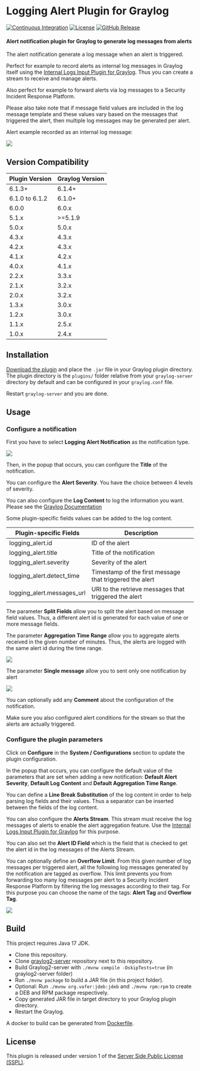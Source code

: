 # Logging Alert Plugin for Graylog

[![Continuous Integration](https://github.com/airbus-cyber/graylog-plugin-logging-alert/actions/workflows/ci.yml/badge.svg)](https://github.com/airbus-cyber/graylog-plugin-logging-alert/actions/workflows/ci.yml)
[![License](https://img.shields.io/badge/license-SSPL-green)](https://www.mongodb.com/licensing/server-side-public-license)
[![GitHub Release](https://img.shields.io/github/v/release/airbus-cyber/graylog-plugin-logging-alert)](https://github.com/airbus-cyber/graylog-plugin-logging-alert/releases)

#### Alert notification plugin for Graylog to generate log messages from alerts

The alert notification generate a log message when an alert is triggered.

Perfect for example to record alerts as internal log messages in Graylog itself using the [Internal Logs Input Plugin for Graylog](https://github.com/graylog-labs/graylog-plugin-internal-logs). Thus you can create a stream to receive and manage alerts.

Also perfect for example to forward alerts via log messages to a Security Incident Response Platform.

Please also take note that if message field values are included in the log message template and these values vary based on the messages that triggered the alert, then multiple log messages may be generated per alert.

Alert example recorded as an internal log message:

![](https://raw.githubusercontent.com/airbus-cyber/graylog-plugin-logging-alert/master/images/alert.png)

## Version Compatibility

| Plugin Version | Graylog Version |
|----------------|-----------------|
| 6.1.3+         | 6.1.4+          |
| 6.1.0 to 6.1.2 | 6.1.0+          |
| 6.0.0          | 6.0.x           |
| 5.1.x          | \>=5.1.9        |
| 5.0.x          | 5.0.x           |
| 4.3.x          | 4.3.x           |
| 4.2.x          | 4.3.x           |
| 4.1.x          | 4.2.x           |
| 4.0.x          | 4.1.x           |
| 2.2.x          | 3.3.x           |
| 2.1.x          | 3.2.x           |
| 2.0.x          | 3.2.x           |
| 1.3.x          | 3.0.x           |
| 1.2.x          | 3.0.x           |
| 1.1.x          | 2.5.x           |
| 1.0.x          | 2.4.x           |

## Installation

[Download the plugin](https://github.com/airbus-cyber/graylog-plugin-logging-alert/releases)
and place the `.jar` file in your Graylog plugin directory. The plugin directory
is the `plugins/` folder relative from your `graylog-server` directory by default
and can be configured in your `graylog.conf` file.

Restart `graylog-server` and you are done.

## Usage

### Configure a notification

First you have to select **Logging Alert Notification** as the notification type.

![](https://raw.githubusercontent.com/airbus-cyber/graylog-plugin-logging-alert/master/images/select_notification.png)

Then, in the popup that occurs, you can configure the **Title** of the notification.

You can configure the **Alert Severity**. You have the choice between 4 levels of severity.

You can also configure the **Log Content** to log the information you want. 
Please see the [Graylog Documentation](https://go2docs.graylog.org/4-x/interacting_with_your_log_data/notifications.html#DataAvailabletoNotifications)

Some plugin-specific fields values can be added to the log content.

| Plugin-specific Fields     | Description                                             |
|----------------------------|---------------------------------------------------------|
| logging_alert.id           | ID of the alert                                         |
| logging_alert.title        | Title of the notification                               |
| logging_alert.severity     | Severity of the alert                                   |
| logging_alert.detect_time  | Timestamp of the first message that triggered the alert |
| logging_alert.messages_url | URI to the retrieve messages that triggered the alert   |

The parameter **Split Fields** allow you to split the alert based on message field values. Thus, a different alert id is generated for each value of one or more message fields.

The parameter **Aggregation Time Range** allow you to aggregate alerts received in the given number of minutes. Thus, the alerts are logged with the same alert id during the time range.

![](https://raw.githubusercontent.com/airbus-cyber/graylog-plugin-logging-alert/master/images/edit_notification.png)

The parameter **Single message** allow you to sent only one notification by alert

![](https://raw.githubusercontent.com/airbus-cyber/graylog-plugin-logging-alert/master/images/edit_notification2.png)

You can optionally add any **Comment** about the configuration of the notification.


Make sure you also configured alert conditions for the stream so that the alerts are actually triggered.

### Configure the plugin parameters

Click on **Configure** in the **System / Configurations** section to update the plugin configuration.
 
In the popup that occurs, you can configure the default value of the parameters that are set when adding a new notification: **Default Alert Severity**, **Default Log Content** and **Default Aggregation Time Range**.

You can define a **Line Break Substitution** of the log content in order to help parsing log fields and their values. Thus a separator can be inserted between the fields of the log content.

You can also configure the **Alerts Stream**. This stream must receive the log messages of alerts to enable the alert aggregation feature. Use the [Internal Logs Input Plugin for Graylog](https://github.com/graylog-labs/graylog-plugin-internal-logs) for this purpose.

You can also set the **Alert ID Field** which is the field that is checked to get the alert id in the log messages of the Alerts Stream.

You can optionally define an **Overflow Limit**. From this given number of log messages per triggered alert, all the following log messages generated by the notification are tagged as overflow. This limit prevents you from forwarding too many log messages per alert to a Security Incident Response Platform by filtering the log messages according to their tag. For this purpose you can choose the name of the tags: **Alert Tag** and **Overflow Tag**.

![](https://raw.githubusercontent.com/airbus-cyber/graylog-plugin-logging-alert/master/images/edit_plugin_configuration.png)

## Build

This project requires Java 17 JDK.

* Clone this repository.
* Clone [graylog2-server](https://github.com/Graylog2/graylog2-server) repository next to this repository.
* Build Graylog2-server with `./mvnw compile -DskipTests=true` (in graylog2-server folder)
* Run `./mvnw package` to build a JAR file (in this project folder).
* Optional: Run `./mvnw org.vafer:jdeb:jdeb` and `./mvnw rpm:rpm` to create a DEB and RPM package respectively.
* Copy generated JAR file in target directory to your Graylog plugin directory.
* Restart the Graylog.

A docker to build can be generated from [Dockerfile](https://github.com/airbus-cyber/graylog-plugin-logging-alert/blob/master/build_docker/Dockerfile).

## License

This plugin is released under version 1 of the [Server Side Public License (SSPL)](LICENSE).
